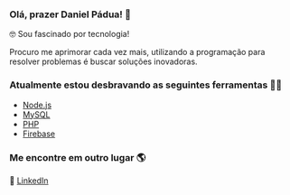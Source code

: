 ### Olá, prazer Daniel Pádua! 👋

🤓 Sou fascinado por tecnologia!

Procuro me aprimorar cada vez mais, utilizando a programação para resolver problemas é buscar soluções inovadoras.

### Atualmente estou desbravando as seguintes ferramentas 👨‍💻

- [Node.js](https://nodejs.org/en/)
- [MySQL](https://www.mysql.com/)
- [PHP](https://www.php.net/)
- [Firebase](https://firebase.google.com/)

### Me encontre em outro lugar 🌎

💼 [LinkedIn](https://www.linkedin.com/in/dnpadua/)
